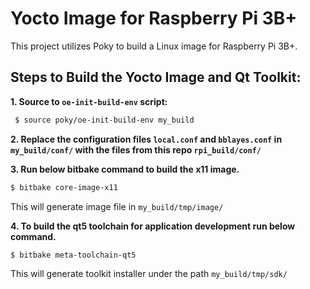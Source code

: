 # Yocto Image for Raspberry Pi 3B+

This project utilizes Poky to build a Linux image for Raspberry Pi 3B+.

## Steps to Build the Yocto Image and Qt Toolkit:

**1. Source  to `oe-init-build-env` script:**  
 ```bash
  $ source poky/oe-init-build-env my_build
```

**2. Replace the configuration files `local.conf` and `bblayes.conf` in `my_build/conf/` with the files from this repo `rpi_build/conf/`**

**3. Run below bitbake command to build the x11 image.**  
```bash
$ bitbake core-image-x11
```
  This will generate image file in `my_build/tmp/image/`
  
**4. To build the qt5 toolchain for application development run below command.**  
```bash
$ bitbake meta-toolchain-qt5
```  
This will generate toolkit installer under the path `my_build/tmp/sdk/`
